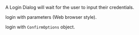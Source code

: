 A Login Dialog will wait for the user to input their credentials.

login with parameters (Web browser style).
<snippet id='dialog-login-web'/>
<snippet id='dialog-login-web-ts'/>

login with `ConfirmOptions` object.
<snippet id='dialog-login'/>
<snippet id='dialog-login-ts'/>